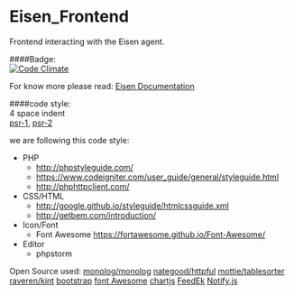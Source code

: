 # Eisen_Frontend
Frontend interacting with the Eisen agent.

####Badge:  
[![Code Climate](https://codeclimate.com/repos/56a62c2dd078df0fb201ebb9/badges/465da1a8c5e08ba742c3/gpa.svg)](https://codeclimate.com/repos/56a62c2dd078df0fb201ebb9/feed)

For know more please read:
[Eisen Documentation](https://github.com/eisen-dev/eisen_docs)

####code style:  
4 space indent  
[psr-1](http://www.php-fig.org/psr/psr-1/), [psr-2](http://www.php-fig.org/psr/psr-1/)

we are following this code style:  
- PHP  
  - http://phpstyleguide.com/
  - https://www.codeigniter.com/user_guide/general/styleguide.html
  - http://phphttpclient.com/
- CSS/HTML
  - http://google.github.io/styleguide/htmlcssguide.xml
  - http://getbem.com/introduction/
- Icon/Font
  - Font Awesome https://fortawesome.github.io/Font-Awesome/
- Editor
  - phpstorm

Open Source used:
[monolog/monolog](https://github.com/Seldaek/monolog)
[nategood/httpful](https://github.com/nategood/httpful)
[mottie/tablesorter](https://github.com/Mottie/tablesorter)
[raveren/kint](https://github.com/raveren/kint)
[bootstrap](getbootstrap.com/)
[font Awesome](https://fortawesome.github.io/Font-Awesome/)
[chartjs](http://chartjs.org/)
[FeedEk](https://github.com/enginkizil/FeedEk)
[Notify.js](https://notifyjs.com/)